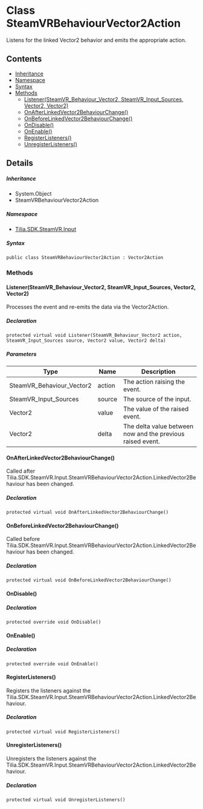 # Class SteamVRBehaviourVector2Action

Listens for the linked Vector2 behavior and emits the appropriate action.

## Contents

* [Inheritance]
* [Namespace]
* [Syntax]
* [Methods]
  * [Listener(SteamVR\_Behaviour\_Vector2, SteamVR\_Input\_Sources, Vector2, Vector2)]
  * [OnAfterLinkedVector2BehaviourChange()]
  * [OnBeforeLinkedVector2BehaviourChange()]
  * [OnDisable()]
  * [OnEnable()]
  * [RegisterListeners()]
  * [UnregisterListeners()]

## Details

##### Inheritance

* System.Object
* SteamVRBehaviourVector2Action

##### Namespace

* [Tilia.SDK.SteamVR.Input]

##### Syntax

```
public class SteamVRBehaviourVector2Action : Vector2Action
```

### Methods

#### Listener(SteamVR\_Behaviour\_Vector2, SteamVR\_Input\_Sources, Vector2, Vector2)

Processes the event and re-emits the data via the Vector2Action.

##### Declaration

```
protected virtual void Listener(SteamVR_Behaviour_Vector2 action, SteamVR_Input_Sources source, Vector2 value, Vector2 delta)
```

##### Parameters

| Type | Name | Description |
| --- | --- | --- |
| SteamVR\_Behaviour\_Vector2 | action | The action raising the event. |
| SteamVR\_Input\_Sources | source | The source of the input. |
| Vector2 | value | The value of the raised event. |
| Vector2 | delta | The delta value between now and the previous raised event. |

#### OnAfterLinkedVector2BehaviourChange()

Called after Tilia.SDK.SteamVR.Input.SteamVRBehaviourVector2Action.LinkedVector2Behaviour has been changed.

##### Declaration

```
protected virtual void OnAfterLinkedVector2BehaviourChange()
```

#### OnBeforeLinkedVector2BehaviourChange()

Called before Tilia.SDK.SteamVR.Input.SteamVRBehaviourVector2Action.LinkedVector2Behaviour has been changed.

##### Declaration

```
protected virtual void OnBeforeLinkedVector2BehaviourChange()
```

#### OnDisable()

##### Declaration

```
protected override void OnDisable()
```

#### OnEnable()

##### Declaration

```
protected override void OnEnable()
```

#### RegisterListeners()

Registers the listeners against the Tilia.SDK.SteamVR.Input.SteamVRBehaviourVector2Action.LinkedVector2Behaviour.

##### Declaration

```
protected virtual void RegisterListeners()
```

#### UnregisterListeners()

Unregisters the listeners against the Tilia.SDK.SteamVR.Input.SteamVRBehaviourVector2Action.LinkedVector2Behaviour.

##### Declaration

```
protected virtual void UnregisterListeners()
```

[Tilia.SDK.SteamVR.Input]: README.md
[Inheritance]: #Inheritance
[Namespace]: #Namespace
[Syntax]: #Syntax
[Methods]: #Methods
[Listener(SteamVR\_Behaviour\_Vector2, SteamVR\_Input\_Sources, Vector2, Vector2)]: #ListenerSteamVR\_Behaviour\_Vector2-SteamVR\_Input\_Sources-Vector2-Vector2
[OnAfterLinkedVector2BehaviourChange()]: #OnAfterLinkedVector2BehaviourChange
[OnBeforeLinkedVector2BehaviourChange()]: #OnBeforeLinkedVector2BehaviourChange
[OnDisable()]: #OnDisable
[OnEnable()]: #OnEnable
[RegisterListeners()]: #RegisterListeners
[UnregisterListeners()]: #UnregisterListeners
